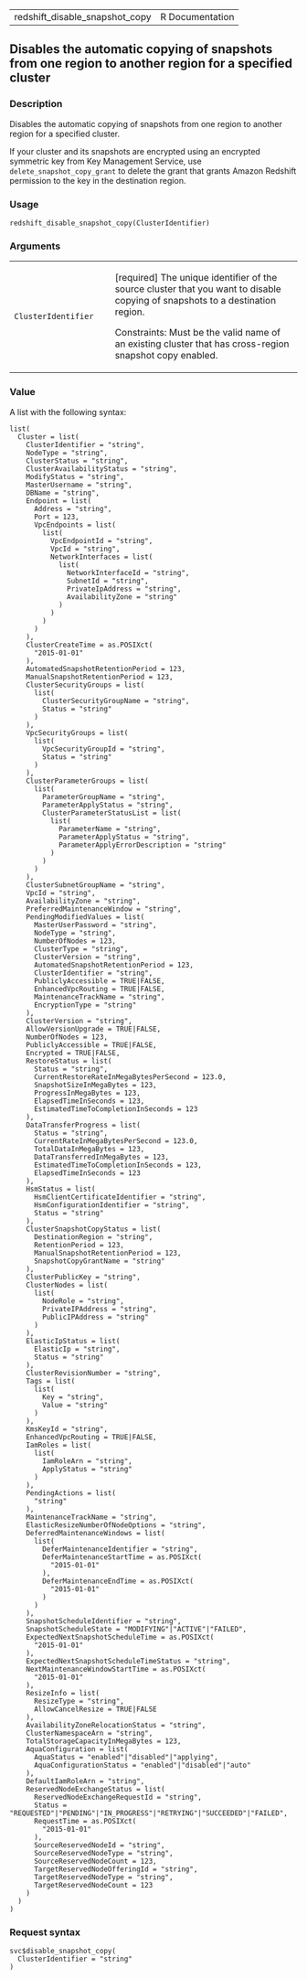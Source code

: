 <table style="width: 100%;">
<tbody>
<tr class="odd">
<td>redshift_disable_snapshot_copy</td>
<td style="text-align: right;">R Documentation</td>
</tr>
</tbody>
</table>

## Disables the automatic copying of snapshots from one region to another region for a specified cluster

### Description

Disables the automatic copying of snapshots from one region to another
region for a specified cluster.

If your cluster and its snapshots are encrypted using an encrypted
symmetric key from Key Management Service, use
`delete_snapshot_copy_grant` to delete the grant that grants Amazon
Redshift permission to the key in the destination region.

### Usage

    redshift_disable_snapshot_copy(ClusterIdentifier)

### Arguments

<table>
<colgroup>
<col style="width: 35%" />
<col style="width: 65%" />
</colgroup>
<tbody>
<tr class="odd">
<td><code
id="redshift_disable_snapshot_copy_:_ClusterIdentifier">ClusterIdentifier</code></td>
<td><p>[required] The unique identifier of the source cluster that you
want to disable copying of snapshots to a destination region.</p>
<p>Constraints: Must be the valid name of an existing cluster that has
cross-region snapshot copy enabled.</p></td>
</tr>
</tbody>
</table>

### Value

A list with the following syntax:

    list(
      Cluster = list(
        ClusterIdentifier = "string",
        NodeType = "string",
        ClusterStatus = "string",
        ClusterAvailabilityStatus = "string",
        ModifyStatus = "string",
        MasterUsername = "string",
        DBName = "string",
        Endpoint = list(
          Address = "string",
          Port = 123,
          VpcEndpoints = list(
            list(
              VpcEndpointId = "string",
              VpcId = "string",
              NetworkInterfaces = list(
                list(
                  NetworkInterfaceId = "string",
                  SubnetId = "string",
                  PrivateIpAddress = "string",
                  AvailabilityZone = "string"
                )
              )
            )
          )
        ),
        ClusterCreateTime = as.POSIXct(
          "2015-01-01"
        ),
        AutomatedSnapshotRetentionPeriod = 123,
        ManualSnapshotRetentionPeriod = 123,
        ClusterSecurityGroups = list(
          list(
            ClusterSecurityGroupName = "string",
            Status = "string"
          )
        ),
        VpcSecurityGroups = list(
          list(
            VpcSecurityGroupId = "string",
            Status = "string"
          )
        ),
        ClusterParameterGroups = list(
          list(
            ParameterGroupName = "string",
            ParameterApplyStatus = "string",
            ClusterParameterStatusList = list(
              list(
                ParameterName = "string",
                ParameterApplyStatus = "string",
                ParameterApplyErrorDescription = "string"
              )
            )
          )
        ),
        ClusterSubnetGroupName = "string",
        VpcId = "string",
        AvailabilityZone = "string",
        PreferredMaintenanceWindow = "string",
        PendingModifiedValues = list(
          MasterUserPassword = "string",
          NodeType = "string",
          NumberOfNodes = 123,
          ClusterType = "string",
          ClusterVersion = "string",
          AutomatedSnapshotRetentionPeriod = 123,
          ClusterIdentifier = "string",
          PubliclyAccessible = TRUE|FALSE,
          EnhancedVpcRouting = TRUE|FALSE,
          MaintenanceTrackName = "string",
          EncryptionType = "string"
        ),
        ClusterVersion = "string",
        AllowVersionUpgrade = TRUE|FALSE,
        NumberOfNodes = 123,
        PubliclyAccessible = TRUE|FALSE,
        Encrypted = TRUE|FALSE,
        RestoreStatus = list(
          Status = "string",
          CurrentRestoreRateInMegaBytesPerSecond = 123.0,
          SnapshotSizeInMegaBytes = 123,
          ProgressInMegaBytes = 123,
          ElapsedTimeInSeconds = 123,
          EstimatedTimeToCompletionInSeconds = 123
        ),
        DataTransferProgress = list(
          Status = "string",
          CurrentRateInMegaBytesPerSecond = 123.0,
          TotalDataInMegaBytes = 123,
          DataTransferredInMegaBytes = 123,
          EstimatedTimeToCompletionInSeconds = 123,
          ElapsedTimeInSeconds = 123
        ),
        HsmStatus = list(
          HsmClientCertificateIdentifier = "string",
          HsmConfigurationIdentifier = "string",
          Status = "string"
        ),
        ClusterSnapshotCopyStatus = list(
          DestinationRegion = "string",
          RetentionPeriod = 123,
          ManualSnapshotRetentionPeriod = 123,
          SnapshotCopyGrantName = "string"
        ),
        ClusterPublicKey = "string",
        ClusterNodes = list(
          list(
            NodeRole = "string",
            PrivateIPAddress = "string",
            PublicIPAddress = "string"
          )
        ),
        ElasticIpStatus = list(
          ElasticIp = "string",
          Status = "string"
        ),
        ClusterRevisionNumber = "string",
        Tags = list(
          list(
            Key = "string",
            Value = "string"
          )
        ),
        KmsKeyId = "string",
        EnhancedVpcRouting = TRUE|FALSE,
        IamRoles = list(
          list(
            IamRoleArn = "string",
            ApplyStatus = "string"
          )
        ),
        PendingActions = list(
          "string"
        ),
        MaintenanceTrackName = "string",
        ElasticResizeNumberOfNodeOptions = "string",
        DeferredMaintenanceWindows = list(
          list(
            DeferMaintenanceIdentifier = "string",
            DeferMaintenanceStartTime = as.POSIXct(
              "2015-01-01"
            ),
            DeferMaintenanceEndTime = as.POSIXct(
              "2015-01-01"
            )
          )
        ),
        SnapshotScheduleIdentifier = "string",
        SnapshotScheduleState = "MODIFYING"|"ACTIVE"|"FAILED",
        ExpectedNextSnapshotScheduleTime = as.POSIXct(
          "2015-01-01"
        ),
        ExpectedNextSnapshotScheduleTimeStatus = "string",
        NextMaintenanceWindowStartTime = as.POSIXct(
          "2015-01-01"
        ),
        ResizeInfo = list(
          ResizeType = "string",
          AllowCancelResize = TRUE|FALSE
        ),
        AvailabilityZoneRelocationStatus = "string",
        ClusterNamespaceArn = "string",
        TotalStorageCapacityInMegaBytes = 123,
        AquaConfiguration = list(
          AquaStatus = "enabled"|"disabled"|"applying",
          AquaConfigurationStatus = "enabled"|"disabled"|"auto"
        ),
        DefaultIamRoleArn = "string",
        ReservedNodeExchangeStatus = list(
          ReservedNodeExchangeRequestId = "string",
          Status = "REQUESTED"|"PENDING"|"IN_PROGRESS"|"RETRYING"|"SUCCEEDED"|"FAILED",
          RequestTime = as.POSIXct(
            "2015-01-01"
          ),
          SourceReservedNodeId = "string",
          SourceReservedNodeType = "string",
          SourceReservedNodeCount = 123,
          TargetReservedNodeOfferingId = "string",
          TargetReservedNodeType = "string",
          TargetReservedNodeCount = 123
        )
      )
    )

### Request syntax

    svc$disable_snapshot_copy(
      ClusterIdentifier = "string"
    )
